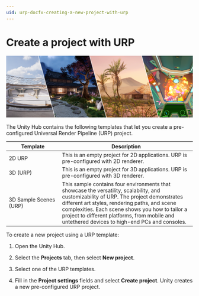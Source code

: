```yaml
---
uid: urp-docfx-creating-a-new-project-with-urp
---
```

# Create a project with URP

![URP 3D Sample](Images/AssetShots/Beauty/Template.png)

The Unity Hub contains the following templates that let you create a pre-configured Universal Render Pipeline (URP) project.

| **Template** | **Description** |
|---|---|
| 2D URP | This is an empty project for 2D applications. URP is pre-configured with 2D renderer. |
| 3D (URP) | This is an empty project for 3D applications. URP is pre-configured with 3D renderer. |
| 3D&#160;Sample&#160;Scenes (URP) | This sample contains four environments that showcase the versatility, scalability, and customizability of URP. The project demonstrates different art styles, rendering paths, and scene complexities. Each scene shows you how to tailor a project to different platforms, from mobile and untethered devices to high-end PCs and consoles. |

To create a new project using a URP template:

1. Open the Unity Hub.

2. Select the **Projects** tab, then select **New project**.

3. Select one of the URP templates.

4. Fill in the **Project settings** fields and select **Create project**. Unity creates a new pre-configured URP project.
